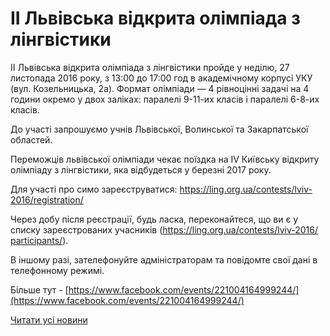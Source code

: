 # II Львівська відкрита олімпіада з лінгвістики

II Львівська відкрита олімпіада з лінгвістики пройде у неділю, 27 листопада 2016 року, з 13:00 до 17:00 год в академічному корпусі УКУ (вул. Козельницька, 2а). Формат олімпіади — 4 рівноцінні задачі на 4 години окремо у двох заліках: паралелі 9-11-их класів і паралелі 6-8-их класів.

До участі запрошуємо учнів Львівської, Волинської та Закарпатської областей.

Переможців львівської олімпіади чекає поїздка на IV Київську відкриту олімпіаду з лінгвістики, яка відбудеться у березні 2017 року.

Для участі про симо зареєструватися: [https://ling.org.ua/<wbr />contests/lviv-2016/<wbr />registration/](https://www.facebook.com/l.php?u=https%3A%2F%2Fling.org.ua%2Fcontests%2Flviv-2016%2Fregistration%2F&amp;h=UAQGew0Ow&amp;enc=AZO5ZHCacE-3LT7V6QEeMzQYJHlzity1F8lAA0nPhnts41u7zOLegasSrlM6stixfYU&amp;s=1)

Через добу після реєстрації, будь ласка, переконайтеся, що ви є у списку зареєстрованих учасників ([https://ling.org.ua/<wbr />contests/lviv-2016/<wbr />participants/](https://www.facebook.com/l.php?u=https%3A%2F%2Fling.org.ua%2Fcontests%2Flviv-2016%2Fparticipants%2F&amp;h=2AQGuRd1z&amp;enc=AZNMr1jw4aR1vPusTyfK6qtxV4yuViTWJuCnBQ8Ei0nWGd_7Aq_Czosr8xQ9FBB_-Gs&amp;s=1)).

В іншому разі, зателефонуйте адміністраторам та повідомте свої дані в телефонному режимі.

Більше тут - [https://www.facebook.com/events/221004164999244/](https://www.facebook.com/events/221004164999244/)

[Читати усі новини](/news)
